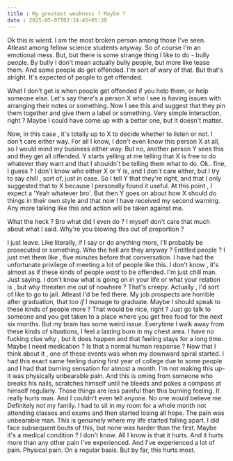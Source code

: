 ```yaml
---
title : My greatest weakness ? Maybe ?
date : 2025-05-07T02:34:45+05:30
---
```


Ok this is wierd.
I am the most broken person among those I've seen.
Atleast among fellow science students anyway.
So of course I'm an emotional mess.
But, but there is some strange thing I like to do - bully people.
By bully I don't mean actually bully people, but more like tease them.
And some people do get offended. I'm sort of wary of that.
But that's alright. It's expected of people to get offended.

What I don't get is when people get offended if you help them, or help someone else.
Let's say there's a person X who I see is having issues with arranging their notes or something.
Now I see this and suggest that they pin them together and give them a label or something.
Very simple interaction, right ? Maybe I could have come up with a better one, but it doesn't matter.

Now, in this case , it's totally up to X to decide whether to listen or not. I don't care either way.
For all I know, I don't even know this person X at all, so I would mind my business either way.
But no, another person Y sees this and they get all offended. 
Y starts yelling at me telling that X is free to do whatever they want and that I shouldn't be telling them what to do.
Ok.. fine, I guess ? I don't know who either X or Y is, and I don't care either, but I try to say chill , sort of, just in case.
So I tell Y that they're right, and that I only suggested that to X because I personally found it useful.
At this point , I expect a 'Yeah whatever bro'. But then Y goes on about how X should do things in their own style and that now I have received my second warning.
Any more talking like this and action will be taken against me.

What the heck ?
Bro what did I even do ?
I myself don't care that much about what I said.
Why're you blowing this out of proportion ?

I just leave.
Like literally, if I say or do anything more, I'll probably be prosecuted or something.
Who the hell are they anyway ? Entitled people ? I just met them like , five minutes before that conversation.
I have had the unfortunate privilege of meeting a lot of people like this.
I don't know , it's almost as if these kinds of people _want_ to be offended.
I'm just chill man. Just saying.
I don't know what is going on in your life or what your relation is , but why threaten me out of nowhere ? That's creepy.
Actually , I'd sort of like to go to jail.
Atleast I'd be fed there. My job prospects are horrible after graduation, that too _if_ I manage to graduate.
Maybe I should speak to these kinds of people more ?
That would be nice, right ? Just go talk to someone and you get taken to a place where you get free food for the next six months.
But my brain has some weird issue.
Everytime I walk away from these kinds of situations, I feel a lasting burn in my chest area.
I have no fucking clue why , but it does happen and that feeling stays for a long time.
Maybe I need medication ? Is that a normal human response ?
Now that I think about it , one of these events was when my downward spiral started.
I had this exact same feeling during first year of college due to some people and I had that burning sensation for almost a month.
I'm not making this up- it was physically unbearable pain.
And this is oming from someone who breaks his nails, scratches himself until he bleeds and pokes a compass at himself regularly. 
Those things are less painful than this burning feeling.
It really hurts man.
And I couldn't even tell anyone.
No one would believe me.
Definitely not my family.
I had to sit in my room for a whole month not attending classes and exams and then started losing all hope.
The pain was unbearable man.
This is genuinely where my life started falling apart.
I did face subsequent bouts of this, but none was harder than the first.
Maybe it's a medical condition ?
I don't know.
All I know is that it hurts.
And it hurts more than any other pain I've experienced.
And I've experienced a lot of pain. Physical pain.
On a regular basis.
But by far, this hurts most.
